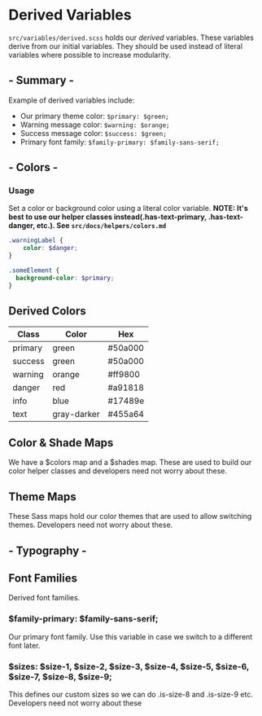# Derived Variables
`src/variables/derived.scss` holds our *derived* variables.  These variables derive from our initial variables.  They should be used instead of literal variables where possible to increase modularity.

## - Summary -
Example of derived variables include:

 - Our primary theme color: `$primary: $green;`
 - Warning message color: `$warning: $orange;`
 - Success message color: `$success: $green;`
 - Primary font family: `$family-primary: $family-sans-serif;`

## - Colors -

### Usage

Set a color or background color using a literal color variable.
**NOTE: It's best to use our helper classes instead(.has-text-primary, .has-text-danger, etc.).  See `src/docs/helpers/colors.md`**

```scss
.warningLabel {
    color: $danger;
}

.someElement {
  background-color: $primary;
}
```
## Derived Colors
| Class   | Color       | Hex     |
|---------|-------------|---------|
| primary | green       | #50a000 |
| success | green       | #50a000 |
| warning | orange      | #ff9800 |
| danger  | red         | #a91818 |
| info    | blue        | #17489e |
| text    | gray-darker | #455a64 |

## Color & Shade Maps
We have a $colors map and a $shades map.  These are used to build our color helper classes and developers need not worry about these.

## Theme Maps
These Sass maps hold our color themes that are used to allow switching themes.  Developers need not worry about these.

## - Typography -

## Font Families
Derived font families.

### $family-primary: $family-sans-serif;
Our primary font family.  Use this variable in case we switch to a different font later.

### $sizes: $size-1, $size-2, $size-3, $size-4, $size-5, $size-6, $size-7, $size-8, $size-9;
This defines our custom sizes so we can do .is-size-8 and .is-size-9 etc. Developers need not worry about these
